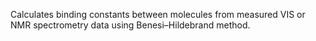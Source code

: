 Calculates binding constants between molecules from measured VIS or NMR spectrometry data using Benesi–Hildebrand method.

